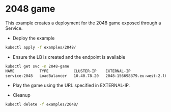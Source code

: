 # 2048 game
 
This example creates a deployment for the 2048 game exposed through a Service.

- Deploy the example
```sh
kubectl apply -f examples/2048/
```

- Ensure the LB is created and the endpoint is available
```sh
kubectl get svc -n 2048-game
NAME           TYPE           CLUSTER-IP    EXTERNAL-IP                                 PORT(S)        AGE
service-2048   LoadBalancer   10.40.78.20   2048-156698379.eu-west-2.lbu.outscale.com   80:31595/TCP   31s```
```

- Play the game using the URL specified in EXTERNAL-IP.

- Cleanup
```sh
kubectl delete -f examples/2048/
```